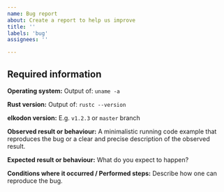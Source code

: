 ```yaml
---
name: Bug report
about: Create a report to help us improve
title: ''
labels: 'bug'
assignees: ''

---
```


## Required information

**Operating system:**
Output of: `uname -a`

**Rust version:**
Output of: `rustc --version`

**elkodon version:**
E.g. `v1.2.3` or `master` branch

**Observed result or behaviour:**
A minimalistic running code example that reproduces the bug or
a clear and precise description of the observed result.

**Expected result or behaviour:**
What do you expect to happen?

**Conditions where it occurred / Performed steps:**
Describe how one can reproduce the bug.
